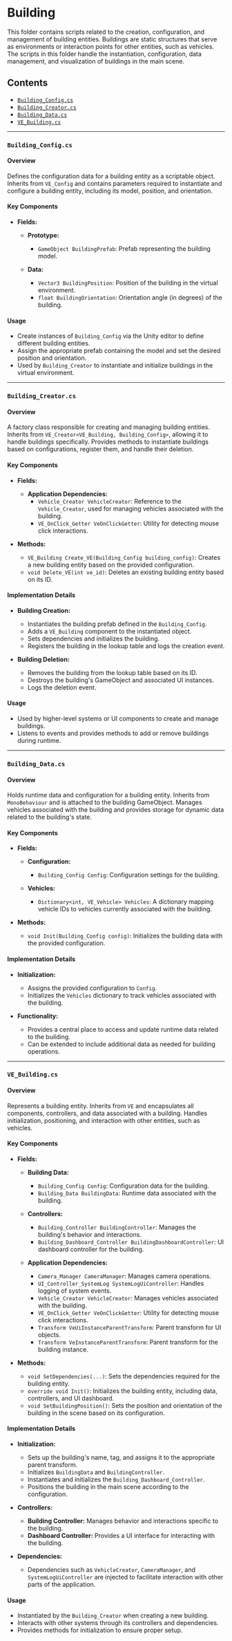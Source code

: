 # Building

This folder contains scripts related to the creation, configuration, and management of building entities. Buildings are static structures that serve as environments or interaction points for other entities, such as vehicles. The scripts in this folder handle the instantiation, configuration, data management, and visualization of buildings in the main scene.

## Contents

- [`Building_Config.cs`](#building_configcs)
- [`Building_Creator.cs`](#building_creatorcs)
- [`Building_Data.cs`](#building_datacs)
- [`VE_Building.cs`](#ve_buildingcs)

---

### `Building_Config.cs`

#### Overview

Defines the configuration data for a building entity as a scriptable object. Inherits from `VE_Config` and contains parameters required to instantiate and configure a building entity, including its model, position, and orientation.

#### Key Components

- **Fields:**

  - **Prototype:**
    - `GameObject BuildingPrefab`: Prefab representing the building model.

  - **Data:**
    - `Vector3 BuildingPosition`: Position of the building in the virtual environment.
    - `float BuildingOrientation`: Orientation angle (in degrees) of the building.

#### Usage

- Create instances of `Building_Config` via the Unity editor to define different building entities.
- Assign the appropriate prefab containing the model and set the desired position and orientation.
- Used by `Building_Creator` to instantiate and initialize buildings in the virtual environment.

---

### `Building_Creator.cs`

#### Overview

A factory class responsible for creating and managing building entities. Inherits from `VE_Creator<VE_Building, Building_Config>`, allowing it to handle buildings specifically. Provides methods to instantiate buildings based on configurations, register them, and handle their deletion.

#### Key Components

- **Fields:**

  - **Application Dependencies:**
    - `Vehicle_Creator VehicleCreator`: Reference to the `Vehicle_Creator`, used for managing vehicles associated with the building.
    - `VE_OnClick_Getter VeOnClickGetter`: Utility for detecting mouse click interactions.

- **Methods:**

  - `VE_Building Create_VE(Building_Config building_config)`: Creates a new building entity based on the provided configuration.
  - `void Delete_VE(int ve_id)`: Deletes an existing building entity based on its ID.

#### Implementation Details

- **Building Creation:**

  - Instantiates the building prefab defined in the `Building_Config`.
  - Adds a `VE_Building` component to the instantiated object.
  - Sets dependencies and initializes the building.
  - Registers the building in the lookup table and logs the creation event.

- **Building Deletion:**

  - Removes the building from the lookup table based on its ID.
  - Destroys the building's GameObject and associated UI instances.
  - Logs the deletion event.

#### Usage

- Used by higher-level systems or UI components to create and manage buildings.
- Listens to events and provides methods to add or remove buildings during runtime.

---

### `Building_Data.cs`

#### Overview

Holds runtime data and configuration for a building entity. Inherits from `MonoBehaviour` and is attached to the building GameObject. Manages vehicles associated with the building and provides storage for dynamic data related to the building's state.

#### Key Components

- **Fields:**

  - **Configuration:**
    - `Building_Config Config`: Configuration settings for the building.

  - **Vehicles:**
    - `Dictionary<int, VE_Vehicle> Vehicles`: A dictionary mapping vehicle IDs to vehicles currently associated with the building.

- **Methods:**

  - `void Init(Building_Config config)`: Initializes the building data with the provided configuration.

#### Implementation Details

- **Initialization:**

  - Assigns the provided configuration to `Config`.
  - Initializes the `Vehicles` dictionary to track vehicles associated with the building.

- **Functionality:**

  - Provides a central place to access and update runtime data related to the building.
  - Can be extended to include additional data as needed for building operations.

---

### `VE_Building.cs`

#### Overview

Represents a building entity. Inherits from `VE` and encapsulates all components, controllers, and data associated with a building. Handles initialization, positioning, and interaction with other entities, such as vehicles.

#### Key Components

- **Fields:**

  - **Building Data:**
    - `Building_Config Config`: Configuration data for the building.
    - `Building_Data BuildingData`: Runtime data associated with the building.

  - **Controllers:**
    - `Building_Controller BuildingController`: Manages the building's behavior and interactions.
    - `Building_Dashboard_Controller BuildingDashboardController`: UI dashboard controller for the building.

  - **Application Dependencies:**
    - `Camera_Manager CameraManager`: Manages camera operations.
    - `UI_Controller_SystemLog SystemLogUiController`: Handles logging of system events.
    - `Vehicle_Creator VehicleCreator`: Manages vehicles associated with the building.
    - `VE_OnClick_Getter VeOnClickGetter`: Utility for detecting mouse click interactions.
    - `Transform VeUiInstanceParentTransform`: Parent transform for UI objects.
    - `Transform VeInstanceParentTransform`: Parent transform for the building instance.

- **Methods:**

  - `void SetDependencies(...)`: Sets the dependencies required for the building entity.
  - `override void Init()`: Initializes the building entity, including data, controllers, and UI dashboard.
  - `void SetBuildingPosition()`: Sets the position and orientation of the building in the scene based on its configuration.

#### Implementation Details

- **Initialization:**

  - Sets up the building's name, tag, and assigns it to the appropriate parent transform.
  - Initializes `BuildingData` and `BuildingController`.
  - Instantiates and initializes the `Building_Dashboard_Controller`.
  - Positions the building in the main scene according to the configuration.

- **Controllers:**

  - **Building Controller:** Manages behavior and interactions specific to the building.
  - **Dashboard Controller:** Provides a UI interface for interacting with the building.

- **Dependencies:**

  - Dependencies such as `VehicleCreator`, `CameraManager`, and `SystemLogUiController` are injected to facilitate interaction with other parts of the application.

#### Usage

- Instantiated by the `Building_Creator` when creating a new building.
- Interacts with other systems through its controllers and dependencies.
- Provides methods for initialization to ensure proper setup.

